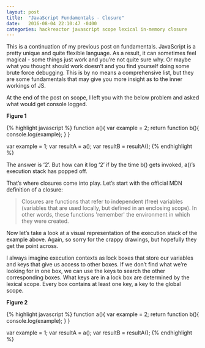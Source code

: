 ```yaml
---
layout: post
title:  "JavaScript Fundamentals - Closure"
date:   2016-08-04 22:10:47 -0400
categories: hackreactor javascript scope lexical in-memory closure
---
```


This is a continuation of my previous post on fundamentals. JavaScript is a pretty unique and quite flexible language. As a result, it can sometimes feel magical - some things just work and you’re not quite sure why. Or maybe what you thought should work doesn’t and you find yourself doing some brute force debugging. This is by no means a comprehensive list, but they are some fundamentals that may give you more insight as to the inner workings of JS.

At the end of the post on scope, I left you with the below problem and asked what would get console logged.

**Figure 1**

{% highlight javascript %}
function a(){
    var example = 2;
    return function b(){
      console.log(example);
    }
}

var example = 1;
var resultA = a();
var resultB = resultA();
{% endhighlight %}

The answer is ‘2’. But how can it log ‘2’ if by the time b() gets invoked, a()’s execution stack has popped off.

That’s where closures come into play. Let’s start with the official MDN definition of a closure:

>Closures are functions that refer to independent (free) variables (variables that are used locally, but defined in an enclosing scope). In other words, these functions 'remember' the environment in which they were created.

Now let’s take a look at a visual representation of the execution stack of the example above. Again, so sorry for the crappy drawings, but hopefully they get the point across.

I always imagine execution contexts as lock boxes that store our variables and keys that give us access to other boxes. If we don’t find what we’re looking for in one box, we can use the keys to search the other corresponding boxes. What keys are in a lock box are determined by the lexical scope. Every box contains at least one key, a key to the global scope.

**Figure 2**

{% highlight javascript %}
function a(){
    var example = 2;
    return function b(){
      console.log(example);
    }
}

var example = 1;
var resultA = a();
var resultB = resultA();
{% endhighlight %}
